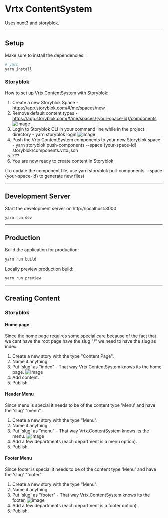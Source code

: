 # Vrtx ContentSystem

Uses [nuxt3](https://v3.nuxtjs.org) and [storyblok](https://www.storyblok.com/).

-----
## Setup

Make sure to install the dependencies:

```bash
# yarn
yarn install
```

### Storyblok

How to set up Vrtx.ContentSystem with Storyblok:
1. Create a new Storyblok Space - https://app.storyblok.com/#/me/spaces/new
2. Remove default content types - https://app.storyblok.com/#/me/spaces/{your-space-id}/components
![image](https://user-images.githubusercontent.com/5083273/209108405-598d195c-d9f4-4e0d-be43-9f417e51a8c7.png)
3. Login to Storyblok CLI in your command line while in the project directory - yarn storyblok login
![image](https://user-images.githubusercontent.com/5083273/209108425-7cc108a5-35e8-4602-ba69-78e4a748979c.png)
4. Push the Vrtx.ContentSystem components to your new Storyblok space - yarn storyblok push-components --space {your-space-id} storyblok/components.vrtx.json
5. ???
6. You are now ready to create content in Storyblok

(To update the component file, use yarn storyblok pull-components --space {your-space-id} to generate new files)

-----
## Development Server

Start the development server on http://localhost:3000

```bash
yarn run dev
```
-----

## Production

Build the application for production:

```bash
yarn run build
```

Locally preview production build:

```bash
yarn run preview
```

-----

## Creating Content

### Storyblok

#### Home page

Since the home page requires some special care because of the fact that we cant have the root page have the slug "/" we need to have the slug as index.

1. Create a new story with the type "Content Page".
2. Name it anything.
3. Put 'slug' as "index" - That way Vrtx.ContentSystem knows its the home page.
![image](https://user-images.githubusercontent.com/5083273/209223681-42067716-ddfd-4ce8-bd12-4dab30f7ce15.png)
4. Add content.
5. Publish.

#### Header Menu

Since menu is special it needs to be of the content type 'Menu' and have the 'slug' "menu" .

1. Create a new story with the type "Menu".
2. Name it anything.
3. Put 'slug' as "menu" - That way Vrtx.ContentSystem knows its the menu.
![image](https://user-images.githubusercontent.com/5083273/209223706-375e4da4-c7c6-4e3e-9c16-f46b6ce17aac.png)
4. Add a few departments (each department is a menu option).
5. Publish.

#### Footer Menu

Since footer is special it needs to be of the content type 'Menu' and have the 'slug' "footer".

1. Create a new story with the type "Menu".
2. Name it anything.
3. Put 'slug' as "footer" - That way Vrtx.ContentSystem knows its the footer.
![image](https://user-images.githubusercontent.com/5083273/209223714-9739a9c7-6f17-4121-a644-facb2bd6dc23.png)
4. Add a few departments (each department is a footer option).
5. Publish.
